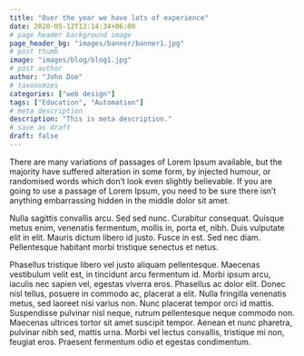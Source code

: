 ```yaml
---
title: "Over the year we have lots of experience"
date: 2020-05-12T12:14:34+06:00
# page header background image
page_header_bg: "images/banner/banner1.jpg"
# post thumb
image: "images/blog/blog1.jpg"
# post author
author: "John Doe"
# taxonomies
categories: ["web design"]
tags: ["Education", "Automation"]
# meta description
description: "This is meta description."
# save as draft
draft: false
---
```


There are many variations of passages of Lorem Ipsum available, but the majority have suffered alteration in some form, by injected humour, or randomised words which don’t look even slightly believable. If you are going to use a passage of Lorem Ipsum, you need to be sure there isn’t anything embarrassing hidden in the middle dolor sit amet.

Nulla sagittis convallis arcu. Sed sed nunc. Curabitur consequat. Quisque metus enim, venenatis fermentum, mollis in, porta et, nibh. Duis vulputate elit in elit. Mauris dictum libero id justo. Fusce in est. Sed nec diam. Pellentesque habitant morbi tristique senectus et netus.

Phasellus tristique libero vel justo aliquam pellentesque. Maecenas vestibulum velit est, in tincidunt arcu fermentum id. Morbi ipsum arcu, iaculis nec sapien vel, egestas viverra eros. Phasellus ac dolor elit. Donec nisl tellus, posuere in commodo ac, placerat a elit. Nulla fringilla venenatis metus, sed laoreet nisi varius non. Nunc placerat tempor orci id mattis. Suspendisse pulvinar nisl neque, rutrum pellentesque neque commodo non. Maecenas ultrices tortor sit amet suscipit tempor. Aenean et nunc pharetra, pulvinar nibh sed, mattis urna. Morbi vel lectus convallis, tristique mi non, feugiat eros. Praesent fermentum odio et egestas condimentum.